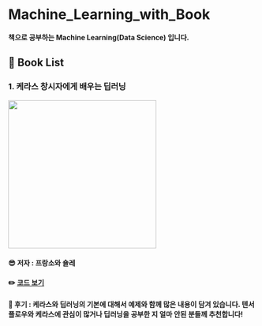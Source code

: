 # Machine_Learning_with_Book
__책으로 공부하는 Machine Learning(Data Science) 입니다.__   

## 📘 Book List

### 1. 케라스 창시자에게 배우는 딥러닝    
<img src="https://user-images.githubusercontent.com/68007145/125190728-84b05180-e279-11eb-91bf-e527cc94f982.jpeg" width="300">   


#### 😎 저자 : 프랑소와 숄레
#### ✏️ [코드 보기](https://github.com/BOSOEK/Machine_Learning_with_Book/tree/main/Deep_learning_from_the_founder_of_Keras)
#### 🎺 후기 : 케라스와 딥러닝의 기본에 대해서 예제와 함께 많은 내용이 담겨 있습니다. 텐서플로우와 케라스에 관심이 많거나 딥러닝을 공부한 지 얼마 안된 분들께 추천합니다!

